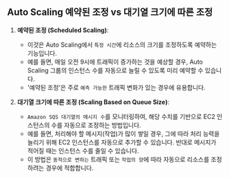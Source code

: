 ## Auto Scaling 예약된 조정 vs 대기열 크기에 따른 조정

1. **예약된 조정 (Scheduled Scaling)**:
   - 이것은 Auto Scaling에서 `특정 시간`에 리소스의 크기를 조정하도록 예약하는 기능입니다.
   - 예를 들면, 매일 오전 9시에 트래픽이 증가하는 것을 예상할 경우, Auto Scaling 그룹의 인스턴스 수를 자동으로 늘릴 수 있도록 미리 예약할 수 있습니다.
   - '예약된 조정'은 주로 `예측 가능한` 트래픽 변화가 있는 경우에 유용합니다.

2. **대기열 크기에 따른 조정 (Scaling Based on Queue Size)**:
   - `Amazon SQS 대기열의 메시지 수`를 모니터링하여, 해당 수치를 기반으로 EC2 인스턴스의 수를 자동으로 조정하는 방법입니다.
   - 예를 들면, 처리해야 할 메시지(작업)가 많이 쌓일 경우, 그에 따라 처리 능력을 늘리기 위해 EC2 인스턴스를 자동으로 추가할 수 있습니다. 반대로 메시지가 적어질 때는 인스턴스 수를 줄일 수 있습니다.
   - 이 방법은 `동적으로 변하는` 트래픽 또는 `작업의 양`에 따라 자동으로 리소스를 조정하려는 경우에 적합합니다.

